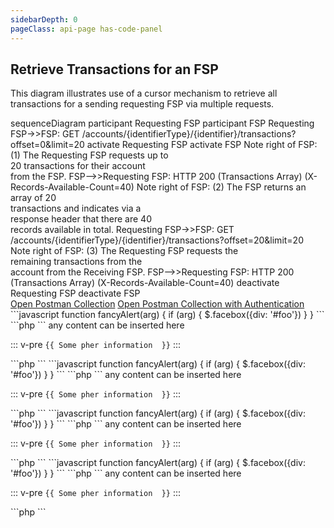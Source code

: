 ```yaml
---
sidebarDepth: 0
pageClass: api-page has-code-panel
---
```


## Retrieve Transactions for an FSP

This diagram illustrates use of a cursor mechanism to retrieve all transactions for a sending requesting FSP via multiple requests.

<mermaid>
  sequenceDiagram
    participant Requesting FSP
    participant FSP
    Requesting FSP->>FSP: GET /accounts/{identifierType}/{identifier}/transactions?offset=0&limit=20
    activate Requesting FSP
    activate FSP
    Note right of FSP: (1) The Requesting FSP requests up to<br>20 transactions for their account<br>from the FSP.
    FSP-->>Requesting FSP: HTTP 200 (Transactions Array) (X-Records-Available-Count=40)
    Note right of FSP: (2) The FSP returns an array of 20<br>transactions and indicates via a<br>response header that there are 40<br>records available in total.
    Requesting FSP->>FSP: GET /accounts/{identifierType}/{identifier}/transactions?offset=20&limit=20
    Note right of FSP: (3) The Requesting FSP requests the<br>remaining transactions from the<br>account from the Receiving FSP.
    FSP-->>Requesting FSP: HTTP 200 (Transactions Array) (X-Records-Available-Count=40)
    deactivate Requesting FSP
    deactivate FSP
</mermaid>

<div class="buttons-holder content-center">
  <a class="btn btn--accent" href="https://documenter.getpostman.com/view/4336524/TWDamF7n" target="_blank">Open Postman Collection</a>
  <a class="btn btn--accent" href="https://documenter.getpostman.com/view/4336524/TzJoF1wE" target="_blank">Open Postman Collection with Authentication</a>
</div>

<side-code-panel>
  <code-group>
  <code-block title="View">

  <code-group>
  <code-block title="post">
  ```javascript
  function fancyAlert(arg) {
    if (arg) {
      $.facebox({div: '#foo'})
    }
  }
  ```
  </code-block>

  <code-block title="get">
  ```php
  <?php
  echo str_word_count("PHP");
  ?> 
  ```
  </code-block>
  <code-block title="get">
  any content can be inserted here

  ::: v-pre
  `{{ Some pher information  }}`
  :::
  </code-block>
  </code-group>

  </code-block>

  <code-block title="Code">
  ```php
  <?php
  echo str_word_count("PHP");
  ?> 
  ```
  </code-block>
  </code-group>

  <code-language-selector>
  <code-lang title="Vue">
  <code-group>
  <code-block title="View">

  <code-group>
  <code-block title="post">
  ```javascript
  function fancyAlert(arg) {
    if (arg) {
      $.facebox({div: '#foo'})
    }
  }
  ```
  </code-block>

  <code-block title="get">
  ```php
  <?php
  echo str_word_count("PHP");
  ?> 
  ```
  </code-block>
  <code-block title="get">
  any content can be inserted here

  ::: v-pre
  `{{ Some pher information  }}`
  :::
  </code-block>
  </code-group>

  </code-block>

  <code-block title="Code">
  ```php
  <?php
  echo str_word_count("PHP");
  ?> 
  ```
  </code-block>
  </code-group>
  </code-lang>

  <code-lang title="JavaScript">
  <code-group>
  <code-block title="View">

  <code-group>
  <code-block title="post">
  ```javascript
  function fancyAlert(arg) {
    if (arg) {
      $.facebox({div: '#foo'})
    }
  }
  ```
  </code-block>

  <code-block title="get">
  ```php
  <?php
  echo str_word_count("PHP");
  ?> 
  ```
  </code-block>
  <code-block title="get">
  any content can be inserted here

  ::: v-pre
  `{{ Some pher information  }}`
  :::
  </code-block>
  </code-group>

  </code-block>

  <code-block title="Code">
  ```php
  <?php
  echo str_word_count("PHP");
  ?> 
  ```
  </code-block>
  </code-group>
  </code-lang>

  <code-lang title="Java">
  <code-group>
  <code-block title="View">

  <code-group>
  <code-block title="post">
  ```javascript
  function fancyAlert(arg) {
    if (arg) {
      $.facebox({div: '#foo'})
    }
  }
  ```
  </code-block>

  <code-block title="get">
  ```php
  <?php
  echo str_word_count("PHP");
  ?> 
  ```
  </code-block>
  <code-block title="get">
  any content can be inserted here

  ::: v-pre
  `{{ Some pher information  }}`
  :::
  </code-block>
  </code-group>

  </code-block>

  <code-block title="Code">
  ```php
  <?php
  echo str_word_count("PHP");
  ?> 
  ```
  </code-block>
  </code-group>
  </code-lang>
  </code-language-selector>
</side-code-panel>